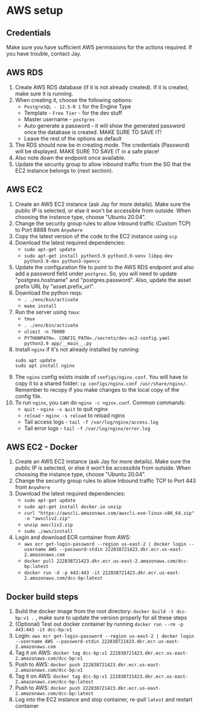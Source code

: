 # AWS setup

## Credentials

Make sure you have sufficient AWS permissions for the actions required. If you have trouble, contact Jay.

## AWS RDS

1. Create AWS RDS database (if it is not already created). If it is created, make sure it is running.
1. When creating it, choose the following options:
   - `PostgreSQL - 12.5-R 1` for the Engine Type
   - Template - `Free Tier` - for the dev stuff
   - Master username - `postgres`
   - Auto generate a password - it will show the generated password once the database is created. MAKE SURE TO SAVE IT!
   - Leave the rest of the options as default
1. The RDS should now be in creating mode. The credentials (Password) will be displayed. MAKE SURE TO SAVE IT in a safe place!
1. Also note down the endpoint once available.
1. Update the security group to allow inbound traffic from the SG that the EC2 instance belongs to (next section).

## AWS EC2

1. Create an AWS EC2 instance (ask Jay for more details). Make sure the public IP is selected, or else it won't be accessible from outside. When choosing the instance type, choose "Ubuntu 20.04".
1. Change the security group rules to allow Inbound traffic (Custom TCP) to Port 8888 from `Anywhere`
1. Copy the latest version of the code to the EC2 instance using `scp`
1. Download the latest required dependencies:
   - `sudo apt-get update`
   - `sudo apt-get install python3.9 python3.9-venv libpq-dev python3.9-dev python3-opencv`
1. Update the configuration file to point to the AWS RDS endpoint and also add a password field under `postgres`. So, you will need to update "postgres.hostname" and "postgres.password". Also, update the asset prefix URL by "asset.prefix_url".
1. Download the python reqs:
   - `. ./env/bin/activate`
   - `make install`
1. Run the server using `tmux`:
   - `tmux`
   - `. ./env/bin/activate`
   - `ulimit -n 70000`
   - `PYTHONPATH=. CONFIG_PATH=./secrets/dev-ec2-config.yaml python3.9 app/__main__.py`
1. Install `nginx` if it's not already installed by running:
   ```
   sudo apt update
   sudo apt install nginx
   ```
1. The `nginx` config exists inside of `configs/nginx.conf`. You will have to copy it to a shared folder: `cp configs/nginx.conf /usr/share/nginx/`. Remember to recopy if you make changes to the local copy of the config file.
1. To run `nginx`, you can do `nginx -c nginx.conf`. Common commands:
   - `quit` - `nginx -s quit` to quit nginx
   - `reload` - `nginx -s reload` to reload nginx
   - Tail access logs - `tail -f /var/log/nginx/access.log`
   - Tail error logs - `tail -f /var/log/nginx/error.log`

## AWS EC2 - Docker

1. Create an AWS EC2 instance (ask Jay for more details). Make sure the public IP is selected, or else it won't be accessible from outside. When choosing the instance type, choose "Ubuntu 20.04".
1. Change the security group rules to allow Inbound traffic TCP to Port 443 from `Anywhere`
1. Download the latest required dependencies:
   - `sudo apt-get update`
   - `sudo apt-get install docker.io unzip`
   - `curl "https://awscli.amazonaws.com/awscli-exe-linux-x86_64.zip" -o "awscliv2.zip"`
   - `unzip awscliv2.zip`
   - `sudo ./aws/install`
1. Login and download ECR container from AWS:
   - `aws ecr get-login-password --region us-east-2 | docker login --username AWS --password-stdin 222838721423.dkr.ecr.us-east-2.amazonaws.com`
   - `docker pull 222838721423.dkr.ecr.us-east-2.amazonaws.com/dcc-bp:latest`
   - `docker run -d -p 443:443 -it 222838721423.dkr.ecr.us-east-2.amazonaws.com/dcc-bp:latest`

## Docker build steps

1. Build the docker image from the root directory: `docker build -t dcc-bp:v1 .` , make sure to update the version properly for all these steps
1. (Optional) Test out docker container by running `docker run --rm -p 443:443 -it dcc-bp:v1`
1. Login: `aws ecr get-login-password --region us-east-2 | docker login --username AWS --password-stdin 222838721423.dkr.ecr.us-east-2.amazonaws.com`
1. Tag it on AWS: `docker tag dcc-bp:v1 222838721423.dkr.ecr.us-east-2.amazonaws.com/dcc-bp:v1`
1. Push to AWS: `docker push 222838721423.dkr.ecr.us-east-2.amazonaws.com/dcc-bp:v1`
1. Tag it on AWS: `docker tag dcc-bp:v1 222838721423.dkr.ecr.us-east-2.amazonaws.com/dcc-bp:latest`
1. Push to AWS: `docker push 222838721423.dkr.ecr.us-east-2.amazonaws.com/dcc-bp:latest`
1. Log into the EC2 instance and stop container, re-pull `latest` and restart container
